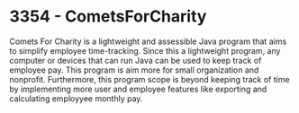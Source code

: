 # 3354 - CometsForCharity

Comets For Charity is a lightweight and assessible Java program that aims to simplify employee time-tracking. Since this a lightweight program, any computer or devices that can run Java can be used to keep track
of employee pay. This program is aim more for small organization and nonprofit. Furthermore, this program scope is beyond keeping track of time by implementing more user and employee features like exporting 
and calculating employyee monthly pay.
